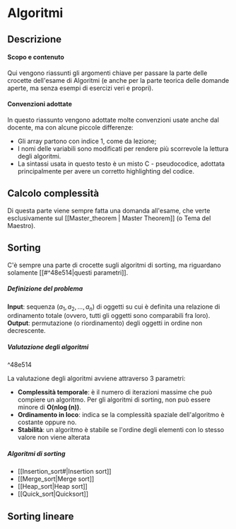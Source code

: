 # Algoritmi
## Descrizione
#### Scopo e contenuto
Qui vengono riassunti gli argomenti chiave per passare la parte delle crocette dell'esame di Algoritmi (e anche per la parte teorica delle domande aperte, ma senza esempi di esercizi veri e propri).
#### Convenzioni adottate
In questo riassunto vengono adottate molte convenzioni usate anche dal docente, ma con alcune piccole differenze:
- Gli array partono con indice 1, come da lezione;
- I nomi delle variabili sono modificati per rendere più scorrevole la lettura degli algoritmi.
- La sintassi usata in questo testo è un misto C - pseudocodice, adottata principalmente per avere un corretto highlighting del codice.

## Calcolo complessità
Di questa parte viene sempre fatta una domanda all'esame, che verte esclusivamente sul [[Master_theorem | Master Theorem]] (o Tema del Maestro).

## Sorting
C'è sempre una parte di crocette sugli algoritmi di sorting, ma riguardano solamente [[#^48e514|questi parametri]].

##### Definizione del problema
**Input**: sequenza $(a_1, a_2, ..., a_n)$ di oggetti su cui è definita una relazione di ordinamento totale (ovvero, tutti gli oggetti sono comparabili fra loro).
**Output**: permutazione (o riordinamento) degli oggetti in ordine non decrescente.

##### Valutazione degli algoritmi

^48e514

La valutazione degli algoritmi avviene attraverso 3 parametri:
* **Complessità temporale**: è il numero di iterazioni massime che può compiere un algoritmo. Per gli algoritmi di sorting, non può essere minore di $\boldsymbol{O(n\log(n))}$.
* **Ordinamento in loco**: indica se la complessità spaziale dell'algoritmo è costante oppure no.
* **Stabilità**: un algoritmo è stabile se l'ordine degli elementi con lo stesso valore non viene alterata

##### Algoritmi di sorting
* [[Insertion_sort#|Insertion sort]]
* [[Merge_sort|Merge sort]]
* [[Heap_sort|Heap sort]]
* [[Quick_sort|Quicksort]]

## Sorting lineare

